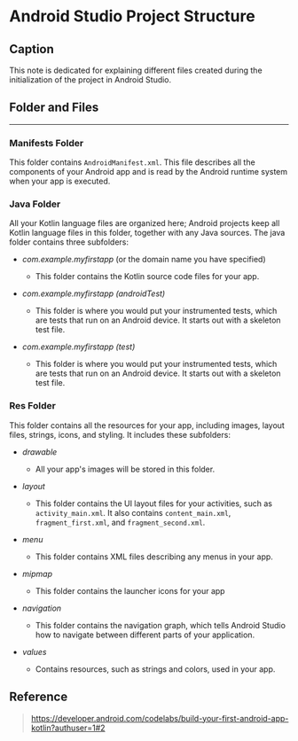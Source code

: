 # Android Studio Project Structure

## Caption

This note is dedicated for explaining different files created during the initialization of the project in Android Studio.

## Folder and Files

----

### **Manifests Folder**

This folder contains `AndroidManifest.xml`. This file describes all the components of your Android app and is read by the Android runtime system when your app is executed.

### **Java Folder**

All your Kotlin language files are organized here; Android projects keep all Kotlin language files in this folder, together with any Java sources. The java folder contains three subfolders:

- *com.example.myfirstapp* (or the domain name you have specified)
  - This folder contains the Kotlin source code files for your app.

- *com.example.myfirstapp (androidTest)*
  - This folder is where you would put your instrumented tests, which are tests that run on an Android device. It starts out with a skeleton test file.

- *com.example.myfirstapp (test)*
  - This folder is where you would put your instrumented tests, which are tests that run on an Android device. It starts out with a skeleton test file.

### **Res Folder**

This folder contains all the resources for your app, including images, layout files, strings, icons, and styling. It includes these subfolders:

- *drawable*
  - All your app's images will be stored in this folder.

- *layout*
  - This folder contains the UI layout files for your activities, such as `activity_main.xml`. It also contains `content_main.xml`, `fragment_first.xml`, and `fragment_second.xml`.

- *menu*
  - This folder contains XML files describing any menus in your app.

- *mipmap*
  - This folder contains the launcher icons for your app

- *navigation*
  - This folder contains the navigation graph, which tells Android Studio how to navigate between different parts of your application.

- *values*
  - Contains resources, such as strings and colors, used in your app.

## Reference

> https://developer.android.com/codelabs/build-your-first-android-app-kotlin?authuser=1#2

